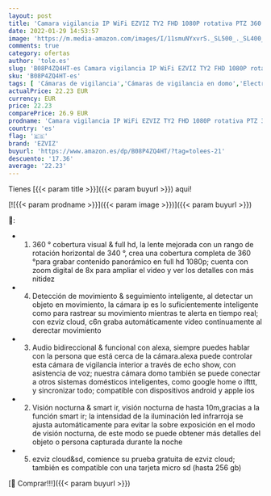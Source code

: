 ```yaml
---
layout: post
title: 'Camara vigilancia IP WiFi EZVIZ TY2 FHD 1080P rotativa PTZ 360.Visión Nocturna Seguimiento Inteligente. Compatible con Alexa  Blanca'
date: 2022-01-29 14:53:57
image: 'https://m.media-amazon.com/images/I/11smuNYxvrS._SL500_._SL400_.jpg'
comments: true
category: ofertas
author: 'tole.es'
slug: 'B08P4ZQ4HT-es Camara vigilancia IP WiFi EZVIZ TY2 FHD 1080P rotativa PTZ...'
sku: 'B08P4ZQ4HT-es'
tags: [ 'Cámaras de vigilancia','Cámaras de vigilancia en domo','Electrónica','Fotografía y videocámaras','alexa','ezviz', ]
actualPrice: 22.23 EUR
currency: EUR
price: 22.23
comparePrice: 26.9 EUR
prodname: 'Camara vigilancia IP WiFi EZVIZ TY2 FHD 1080P rotativa PTZ 360.Visión Nocturna Seguimiento Inteligente. Compatible con Alexa  Blanca'
country: 'es'
flag: '🇪🇸'
brand: 'EZVIZ'
buyurl: 'https://www.amazon.es/dp/B08P4ZQ4HT/?tag=tolees-21'
descuento: '17.36'
average: '22.23'
---
```


Tienes [{{< param title >}}]({{< param buyurl >}}) aqui!

[![{{< param prodname >}}]({{< param image >}})]({{< param buyurl >}})

🔎:

- 1. 360 ​​° cobertura visual & full hd, la lente mejorada con un rango de rotación horizontal de 340 °, crea una cobertura completa de 360 ​​°para grabar contenido panorámico en full hd 1080p; cuenta con zoom digital de 8x para ampliar el video y ver los detalles con más nitidez
- 4. Detección de movimiento & seguimiento inteligente, al detectar un objeto en movimiento, la cámara ip es lo suficientemente inteligente como para rastrear su movimiento mientras te alerta en tiempo real; con ezviz cloud, c6n graba automáticamente video continuamente al derectar movimiento
- 3. Audio bidireccional & funcional con alexa, siempre puedes hablar con la persona que está cerca de la cámara.alexa puede controlar esta cámara de vigilancia interior a través de echo show, con asistencia de voz; nuestra cámara domo también se puede conectar a otros sistemas domésticos inteligentes, como google home o ifttt, y sincronizar todo; compatible con dispositivos android y apple ios
- 2. Visión nocturna & smart ir, visión nocturna de hasta 10m,gracias a la función smart ir; la intensidad de la iluminación led infrarroja se ajusta automáticamente para evitar la sobre exposición en el modo de visión nocturna, de este modo se puede obtener más detalles del objeto o persona capturada durante la noche
- 5. ezviz cloud&sd, comience su prueba gratuita de ezviz cloud; también es compatible con una tarjeta micro sd (hasta 256 gb)

[🛒 Comprar!!!]({{< param buyurl >}})
